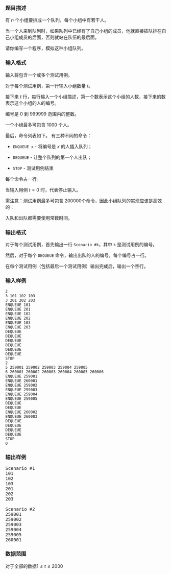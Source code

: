 ### 题目描述
有 $n$ 个小组要排成一个队列，每个小组中有若干人。

当一个人来到队列时，如果队列中已经有了自己小组的成员，他就直接插队排在自己小组成员的后面，否则就站在队伍的最后面。

请你编写一个程序，模拟这种小组队列。

### 输入格式
输入将包含一个或多个测试用例。

对于每个测试用例，第一行输入小组数量 $t$。

接下来 $t$ 行，每行输入一个小组描述，第一个数表示这个小组的人数，接下来的数表示这个小组的人的编号。

编号是 $0$ 到 $999999$ 范围内的整数。

一个小组最多可包含 $1000$ 个人。

最后，命令列表如下。 有三种不同的命令：

+ `ENQUEUE x` - 将编号是 $x$ 的人插入队列；

+ `DEQUEUE` - 让整个队列的第一个人出队；

+ `STOP` - 测试用例结束

每个命令占一行。

当输入用例 $t=0$ 时，代表停止输入。

需注意：测试用例最多可包含 $200000$个命令，因此小组队列的实现应该是高效的：

入队和出队都需要使用常数时间。

### 输出格式
对于每个测试用例，首先输出一行 `Scenario #k`，其中 `k` 是测试用例的编号。

然后，对于每个 `DEQUEUE` 命令，输出出队的人的编号，每个编号占一行。

在每个测试用例（包括最后一个测试用例）输出完成后，输出一个空行。

### 输入样例
```
2
3 101 102 103
3 201 202 203
ENQUEUE 101
ENQUEUE 201
ENQUEUE 102
ENQUEUE 202
ENQUEUE 103
ENQUEUE 203
DEQUEUE
DEQUEUE
DEQUEUE
DEQUEUE
DEQUEUE
DEQUEUE
STOP
2
5 259001 259002 259003 259004 259005
6 260001 260002 260003 260004 260005 260006
ENQUEUE 259001
ENQUEUE 260001
ENQUEUE 259002
ENQUEUE 259003
ENQUEUE 259004
ENQUEUE 259005
DEQUEUE
DEQUEUE
ENQUEUE 260002
ENQUEUE 260003
DEQUEUE
DEQUEUE
DEQUEUE
DEQUEUE
STOP
0
```
### 输出样例
<pre>Scenario #1
101
102
103
201
202
203

Scenario #2
259001
259002
259003
259004
259005
260001
</pre>
### 数据范围
对于全部的数据$1 \leq t \leq 2000$